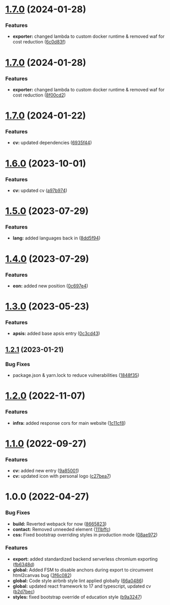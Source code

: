 # [1.7.0](https://github.com/crisboarna/react-cv/compare/v1.6.0...v1.7.0) (2024-01-28)


### Features

* **exporter:** changed lambda to custom docker runtime & removed waf for cost reduction ([6c0d83f](https://github.com/crisboarna/react-cv/commit/6c0d83f89b4d5e5dd1b8941d6729241fa1b9e165))

# [1.7.0](https://github.com/crisboarna/react-cv/compare/v1.6.0...v1.7.0) (2024-01-28)


### Features

* **exporter:** changed lambda to custom docker runtime & removed waf for cost reduction ([8f00cd2](https://github.com/crisboarna/react-cv/commit/8f00cd2698d2d64419e8e42fd44c259e52e889e6))

# [1.7.0](https://github.com/crisboarna/react-cv/compare/v1.6.0...v1.7.0) (2024-01-22)


### Features

* **cv:** updated dependencies ([6935f44](https://github.com/crisboarna/react-cv/commit/6935f448e94d3b8707d5eafc5207a0d5e3a13c1c))

# [1.6.0](https://github.com/crisboarna/react-cv/compare/v1.5.0...v1.6.0) (2023-10-01)


### Features

* **cv:** updated cv ([a97b974](https://github.com/crisboarna/react-cv/commit/a97b9749dc9715ff4bfb07cdb2ae6b840f9793da))

# [1.5.0](https://github.com/crisboarna/react-cv/compare/v1.4.0...v1.5.0) (2023-07-29)


### Features

* **lang:** added languages back in ([8dd5f94](https://github.com/crisboarna/react-cv/commit/8dd5f9466d83c5392427e65e0fe8c17ed7604c25))

# [1.4.0](https://github.com/crisboarna/react-cv/compare/v1.3.0...v1.4.0) (2023-07-29)


### Features

* **eon:** added new position ([0c697e4](https://github.com/crisboarna/react-cv/commit/0c697e447e9aabd862125dc8aaf7da7fde6b15b8))

# [1.3.0](https://github.com/crisboarna/react-cv/compare/v1.2.1...v1.3.0) (2023-05-23)


### Features

* **apsis:** added base apsis entry ([0c3cd43](https://github.com/crisboarna/react-cv/commit/0c3cd439e70c9016f2a5b64a4c89a845026fd746))

## [1.2.1](https://github.com/crisboarna/react-cv/compare/v1.2.0...v1.2.1) (2023-01-21)


### Bug Fixes

* package.json & yarn.lock to reduce vulnerabilities ([1848f35](https://github.com/crisboarna/react-cv/commit/1848f35371493ab2af444d8ce06b18c73a546b14))

# [1.2.0](https://github.com/crisboarna/react-cv/compare/v1.1.0...v1.2.0) (2022-11-07)


### Features

* **infra:** added response cors for main website ([1c11cf8](https://github.com/crisboarna/react-cv/commit/1c11cf825aff0e1e45c6e8e6c0f80a33d0b67bf1))

# [1.1.0](https://github.com/crisboarna/react-cv/compare/v1.0.0...v1.1.0) (2022-09-27)


### Features

* **cv:** added new entry ([9a85001](https://github.com/crisboarna/react-cv/commit/9a85001194adb5667ab819c48dfbc44e01c01092))
* **cv:** updated icon with personal logo ([c27bea7](https://github.com/crisboarna/react-cv/commit/c27bea76018c7b03589b07981b18382fdc56577b))

# 1.0.0 (2022-04-27)


### Bug Fixes

* **build:** Reverted webpack for now ([8665823](https://github.com/crisboarna/react-cv/commit/8665823172718b99a4c6a8a3c8ff6e0bcd7d082f))
* **contact:** Removed unneeded element ([111bffc](https://github.com/crisboarna/react-cv/commit/111bffce0ffbcba159b91850cbc27e3ef57b660b))
* **css:** Fixed bootstrap overriding styles in production mode ([08ae972](https://github.com/crisboarna/react-cv/commit/08ae9726372999ab6758e5b8bc83b1a207353719))


### Features

* **export:** added standardized backend serverless chromium exporting ([fb6348d](https://github.com/crisboarna/react-cv/commit/fb6348d13ae52df727d7a66e5793bc1f1a9bebcb))
* **global:** Added FSM to disable anchors during export to circumvent html2canvas bug ([3f6c082](https://github.com/crisboarna/react-cv/commit/3f6c0823be40ecabba0b69491aa70929157e216c))
* **global:** Code style airbnb style lint applied globally ([66a0486](https://github.com/crisboarna/react-cv/commit/66a048653234f4be7aab77cd6e5c5538f26f5f6a))
* **global:** updated react framework to 17 and typescript, updated cv ([b2d7bec](https://github.com/crisboarna/react-cv/commit/b2d7bec134d12c71cdf6066f543a3294a8f80c0a))
* **styles:** fixed bootstrap override of education style ([b9a3247](https://github.com/crisboarna/react-cv/commit/b9a3247b1383cccac667966f3915f05c63b34e4f))
